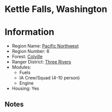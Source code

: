 
Kettle Falls, Washington
========================
  
# Information  
* Region Name: [Pacific Northwest]()  
* Region Number: 6  
* Forest: [Colville](http://www.fs.usda.gov/colville)  
* Ranger District: [Three Rivers]()  
* Modules:  
  - Fuels  
  - IA Crew/Squad (4-10 person)  
  - Engine  
* Housing: Yes  
  
## Notes

